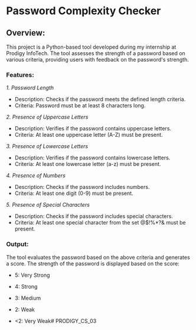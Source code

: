 # Password Complexity Checker

## Overview:

This project is a Python-based tool developed during my internship at Prodigy InfoTech. The tool assesses the strength of a password based on various criteria, providing users with feedback on the password's strength.

### Features:

*1. Password Length*
* Description: Checks if the password meets the defined length criteria.
* Criteria: Password must be at least 8 characters long.
  
*2. Presence of Uppercase Letters*
* Description: Verifies if the password contains uppercase letters.
* Criteria: At least one uppercase letter (A-Z) must be present.
  
*3. Presence of Lowercase Letters*
* Description: Verifies if the password contains lowercase letters.
* Criteria: At least one lowercase letter (a-z) must be present.
  
*4. Presence of Numbers*
* Description: Checks if the password includes numbers.
* Criteria: At least one digit (0-9) must be present.
  
*5. Presence of Special Characters*
* Description: Checks if the password includes special characters.
* Criteria: At least one special character from the set @$!%*?& must be present.
  
### Output:

The tool evaluates the password based on the above criteria and generates a score. The strength of the password is displayed based on the score:

* 5: Very Strong
  
* 4: Strong

* 3: Medium

* 2: Weak

* <2: Very Weak# PRODIGY_CS_03